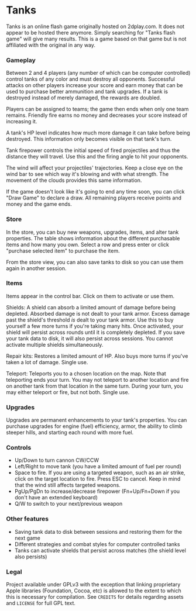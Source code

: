 # Tanks
Tanks is an online flash game originally hosted on 2dplay.com. It does not appear to be hosted there anymore. Simply searching for "Tanks flash game" will give many results. This is a game based on that game but is not affiliated with the original in any way.

### Gameplay
Between 2 and 4 players (any number of which can be computer controlled) control tanks of any color and must destroy all opponents. Successful attacks on other players increase your score and earn money that can be used to purchase better ammunition and tank upgrades. If a tank is destroyed instead of merely damaged, the rewards are doubled.

Players can be assigned to teams; the game then ends when only one team remains. Friendly fire earns no money and decreases your score instead of increasing it.

A tank's HP level indicates how much more damage it can take before being destroyed. This information only becomes visible on that tank's turn.

Tank firepower controls the initial speed of fired projectiles and thus the distance they will travel. Use this and the firing angle to hit your opponents.

The wind will affect your projectiles' trajectories. Keep a close eye on the wind bar to see which way it's blowing and with what strength. The movement of the clouds provides this same information.

If the game doesn't look like it's going to end any time soon, you can click "Draw Game" to declare a draw. All remaining players receive points and money and the game ends.

### Store

In the store, you can buy new weapons, upgrades, items, and alter tank properties. The table shows information about the different purchasable items and how many you own. Select a row and press enter or click "purchase selected item" to purchase the item.

From the store view, you can also save tanks to disk so you can use them again in another session.

### Items

Items appear in the control bar. Click on them to activate or use them.

Shields: A shield can absorb a limited amount of damage before being depleted. Absorbed damage is not dealt to your tank armor. Excess damage past the shield's threshold *is* dealt to your tank armor. Use this to buy yourself a few more turns if you're taking many hits. Once activated, your shield will persist across rounds until it is completely depleted. If you save your tank data to disk, it will also persist across sessions. You cannot activate multiple shields simultaneously.

Repair kits: Restores a limited amount of HP. Also buys more turns if you've taken a lot of damage. Single use.

Teleport: Teleports you to a chosen location on the map. Note that teleporting ends your turn. You may not teleport to another location and fire on another tank from that location in the same turn. During your turn, you may either teleport or fire, but not both. Single use.

### Upgrades

Upgrades are permanent enhancements to your tank's properties. You can purchase upgrades for engine (fuel) efficiency, armor, the ability to climb steeper hills, and starting each round with more fuel.

### Controls
- Up/Down to turn cannon CW/CCW
- Left/Right to move tank (you have a limited amount of fuel per round)
- Space to fire. If you are using a targeted weapon, such as an air strike, click on the target location to fire. Press ESC to cancel. Keep in mind that the wind still affects targeted weapons.
- PgUp/PgDn to increase/decrease firepower (Fn+Up/Fn+Down if you don't have an extended keyboard)
- Q/W to switch to your next/previous weapon

### Other features
- Saving tank data to disk between sessions and restoring them for the next game
- Different strategies and combat styles for computer controlled tanks
- Tanks can activate shields that persist across matches (the shield level also persists)

### Legal
Project available under GPLv3 with the exception that linking proprietary Apple libraries (Foundation, Cocoa, etc) is allowed to the extent to which this is necessary for compilation. See `CREDITS` for details regarding assets and `LICENSE` for full GPL text.
